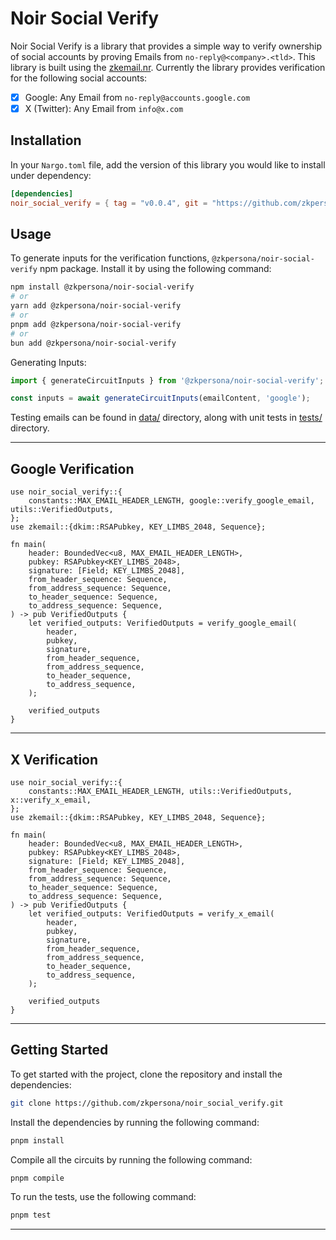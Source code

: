 # Noir Social Verify

Noir Social Verify is a library that provides a simple way to verify ownership of social accounts by proving Emails from `no-reply@<company>.<tld>`.  This library is built using the [zkemail.nr](https://github.com/zkemail/zkemail.nr). Currently the library provides verification for the following social accounts:

- [x] Google: Any Email from `no-reply@accounts.google.com`
- [x] X (Twitter): Any Email from `info@x.com`

## Installation

In your `Nargo.toml` file, add the version of this library you would like to install under dependency:

```toml
[dependencies]
noir_social_verify = { tag = "v0.0.4", git = "https://github.com/zkpersona/noir-social-verify", directory = "lib" }
```

## Usage

To generate inputs for the verification functions, `@zkpersona/noir-social-verify` npm package. Install it by using the following command:

```bash
npm install @zkpersona/noir-social-verify
# or
yarn add @zkpersona/noir-social-verify
# or
pnpm add @zkpersona/noir-social-verify
# or
bun add @zkpersona/noir-social-verify
```

Generating Inputs:

```ts
import { generateCircuitInputs } from '@zkpersona/noir-social-verify';

const inputs = await generateCircuitInputs(emailContent, 'google');
```

Testing emails can be found in [data/](./data/) directory, along with unit tests in [tests/](./tests/) directory.

---

## Google Verification

```noir
use noir_social_verify::{
    constants::MAX_EMAIL_HEADER_LENGTH, google::verify_google_email, utils::VerifiedOutputs,
};
use zkemail::{dkim::RSAPubkey, KEY_LIMBS_2048, Sequence};

fn main(
    header: BoundedVec<u8, MAX_EMAIL_HEADER_LENGTH>,
    pubkey: RSAPubkey<KEY_LIMBS_2048>,
    signature: [Field; KEY_LIMBS_2048],
    from_header_sequence: Sequence,
    from_address_sequence: Sequence,
    to_header_sequence: Sequence,
    to_address_sequence: Sequence,
) -> pub VerifiedOutputs {
    let verified_outputs: VerifiedOutputs = verify_google_email(
        header,
        pubkey,
        signature,
        from_header_sequence,
        from_address_sequence,
        to_header_sequence,
        to_address_sequence,
    );

    verified_outputs
}
```

---

## X Verification

```noir
use noir_social_verify::{
    constants::MAX_EMAIL_HEADER_LENGTH, utils::VerifiedOutputs, x::verify_x_email,
};
use zkemail::{dkim::RSAPubkey, KEY_LIMBS_2048, Sequence};

fn main(
    header: BoundedVec<u8, MAX_EMAIL_HEADER_LENGTH>,
    pubkey: RSAPubkey<KEY_LIMBS_2048>,
    signature: [Field; KEY_LIMBS_2048],
    from_header_sequence: Sequence,
    from_address_sequence: Sequence,
    to_header_sequence: Sequence,
    to_address_sequence: Sequence,
) -> pub VerifiedOutputs {
    let verified_outputs: VerifiedOutputs = verify_x_email(
        header,
        pubkey,
        signature,
        from_header_sequence,
        from_address_sequence,
        to_header_sequence,
        to_address_sequence,
    );

    verified_outputs
}
```

---

## Getting Started

To get started with the project, clone the repository and install the dependencies:

```bash
git clone https://github.com/zkpersona/noir_social_verify.git
```

Install the dependencies by running the following command:

```bash
pnpm install
```

Compile all the circuits by running the following command:

```bash
pnpm compile
```

To run the tests, use the following command:

```bash
pnpm test
```

---
